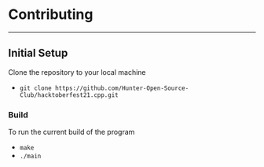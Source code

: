 # Contributing
***
## Initial Setup
Clone the repository to your local machine
- `git clone https://github.com/Hunter-Open-Source-Club/hacktoberfest21.cpp.git`

### Build
To run the current build of the program
- `make`
- `./main`
